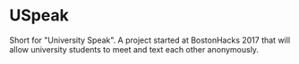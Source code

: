 # USpeak
Short for "University Speak". A project started at BostonHacks 2017 that will allow university students to meet and text each other anonymously.
